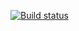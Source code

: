 [![Build status](https://ci.appveyor.com/api/projects/status/85nutadfiq44bwq1?svg=true)](https://ci.appveyor.com/project/dennisdoomen/liquidprojections)
